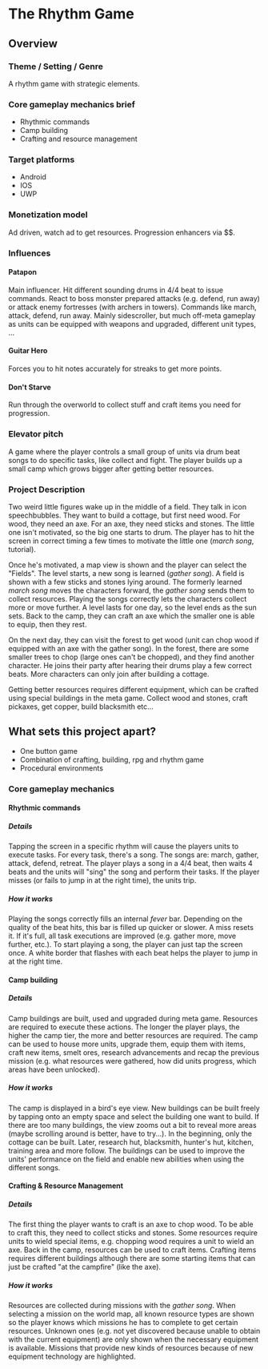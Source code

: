 # The Rhythm Game

## Overview

### Theme / Setting / Genre
A rhythm game with strategic elements.

### Core gameplay mechanics brief
- Rhythmic commands
- Camp building
- Crafting and resource management

### Target platforms
- Android
- IOS
- UWP

### Monetization model
Ad driven, watch ad to get resources.
Progression enhancers via $$.

### Influences
#### Patapon
Main influencer. Hit different sounding drums in 4/4 beat to issue commands. React to boss monster prepared attacks (e.g. defend, run away) or attack enemy fortresses (with archers in towers). Commands like march, attack, defend, run away. Mainly sidescroller, but much off-meta gameplay as units can be equipped with weapons and upgraded, different unit types, ...
#### Guitar Hero
Forces you to hit notes accurately for streaks to get more points.
#### Don't Starve
Run through the overworld to collect stuff and craft items you need for progression.

### Elevator pitch
A game where the player controls a small group of units via drum beat songs to do specific tasks, like collect and fight. The player builds up a small camp which grows bigger after getting better resources.

### Project Description
Two weird little figures wake up in the middle of a field. They talk in icon speechbubbles. They want to build a cottage, but first need wood. For wood, they need an axe. For an axe, they need sticks and stones. The little one isn't motivated, so the big one starts to drum. The player has to hit the screen in correct timing a few times to motivate the little one (_march song_, tutorial).

Once he's motivated, a map view is shown and the player can select the "Fields". The level starts, a new song is learned (_gather song_). A field is shown with a few sticks and stones lying around. The formerly learned _march song_ moves the characters forward, the _gather song_ sends them to collect resources. Playing the songs correctly lets the characters collect more or move further. A level lasts for one day, so the level ends as the sun sets. Back to the camp, they can craft an axe which the smaller one is able to equip, then they rest.

On the next day, they can visit the forest to get wood (unit can chop wood if equipped with an axe with the gather song). In the forest, there are some smaller trees to chop (large ones can't be chopped), and they find another character. He joins their party after hearing their drums play a few correct beats. More characters can only join after building a cottage.

Getting better resources requires different equipment, which can be crafted using special buildings in the meta game. Collect wood and stones, craft pickaxes, get copper, build blacksmith etc...

## What sets this project apart?
- One button game
- Combination of crafting, building, rpg and rhythm game
- Procedural environments

### Core gameplay mechanics

#### Rhythmic commands
##### Details
Tapping the screen in a specific rhythm will cause the players units to execute tasks. For every task, there's a song. The songs are: march, gather, attack, defend, retreat. The player plays a song in a 4/4 beat, then waits 4 beats and the units will "sing" the song and perform their tasks. If the player misses (or fails to jump in at the right time), the units trip.
##### How it works
Playing the songs correctly fills an internal _fever_ bar. Depending on the quality of the beat hits, this bar is filled up quicker or slower. A miss resets it. If it's full, all task executions are improved (e.g. gather more, move further, etc.). To start playing a song, the player can just tap the screen once. A white border that flashes with each beat helps the player to jump in at the right time.

#### Camp building
##### Details
Camp buildings are built, used and upgraded during meta game. Resources are required to execute these actions. The longer the player plays, the higher the camp tier, the more and better resources are required. The camp can be used to house more units, upgrade them, equip them with items, craft new items, smelt ores, research advancements and recap the previous mission (e.g. what resources were gathered, how did units progress, which areas have been unlocked).
##### How it works
The camp is displayed in a bird's eye view. New buildings can be built freely by tapping onto an empty space and select the building one want to build. If there are too many buildings, the view zooms out a bit to reveal more areas (maybe scrolling around is better, have to try...). In the beginning, only the cottage can be built. Later, research hut, blacksmith, hunter's hut, kitchen, training area and more follow. The buildings can be used to improve the units' performance on the field and enable new abilities when using the different songs.

#### Crafting & Resource Management
##### Details
The first thing the player wants to craft is an axe to chop wood. To be able to craft this, they need to collect sticks and stones. Some resources require units to wield special items, e.g. chopping wood requires a unit to wield an axe. Back in the camp, resources can be used to craft items. Crafting items requires different buildings although there are some starting items that can just be crafted "at the campfire" (like the axe).
##### How it works
Resources are collected during missions with the _gather song_. When selecting a mission on the world map, all known resource types are shown so the player knows which missions he has to complete to get certain resources. Unknown ones (e.g. not yet discovered because unable to obtain with the current equipment) are only shown when the necessary equipment is available. Missions that provide new kinds of resources because of new equipment technology are highlighted.

